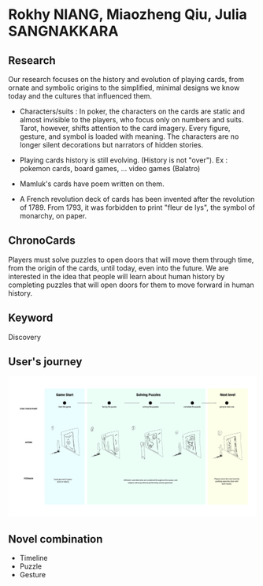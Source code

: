 # Rokhy NIANG, Miaozheng Qiu, Julia SANGNAKKARA

## Research
Our research focuses on the history and evolution of playing cards, from ornate and symbolic origins to the simplified, minimal designs we know today and the cultures that influenced them.

- Characters/suits : In poker, the characters on the cards are static and almost invisible to the players, who focus only on numbers and suits. Tarot, however, shifts attention to the card imagery. Every figure, gesture, and symbol is loaded with meaning. The characters are no longer silent decorations but narrators of hidden stories.

- Playing cards history is still evolving. (History is not "over"). Ex : pokemon cards, board games, ... video games (Balatro)

- Mamluk's cards have poem written on them.

- A French revolution deck of cards has been invented after the revolution of 1789. From 1793, it was forbidden to print "fleur de lys", the symbol of monarchy, on paper. 



## ChronoCards
Players must solve puzzles to open doors that will move them through time, from the origin of the cards, until today, even into the future. We are interested in the idea that people will learn about human history by completing puzzles that will open doors for them to move forward in human history.

## Keyword
Discovery

## User's journey
![storyboard](./images/user_journey_v20251013.png)

## Novel combination
- Timeline
- Puzzle
- Gesture